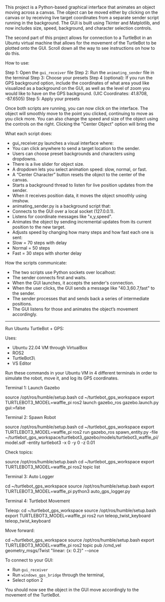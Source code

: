 This project is a Python-based graphical interface that animates an object moving across a canvas. The object can be moved either by clicking on the canvas or by receiving live target coordinates from a separate sender script running in the background. The GUI is built using Tkinter and Matplotlib, and now includes size, speed, background, and character selection controls.

The second part of this project allows for connection to a TurtleBot in an Ubuntu virtual machine that allows for the movement of the TurtleBot to be plotted onto the GUI. Scroll down all the way to see instructions on how to do this. 

How to use:

Step 1: Open the `gui_receiver` file
Step 2: Run the `animating_sender` file in the terminal
Step 3: Choose your presets
Step 4 (optional): If you run the GPS background option, include the coordinates of what area youd like visualized as a background on the GUI, as well as the level of zoom you would like to have on the GPS background. (UIC Coordinates: 41.8708, -87.6505)
Step 5: Apply your presets

Once both scripts are running, you can now click on the interface. The object will smoothly move to the point you clicked, continuing to move as you click more. You can also change the speed and size of the object using the controls on the right. Clicking the "Center Object" option will bring the 


What each script does:

- gui_receiver.py launches a visual interface where:
- You can click anywhere to send a target location to the sender.
- Users can choose preset backgrounds and characters using dropdowns.
- There is a live slider for object size.
- A dropdown lets you select animation speed: slow, normal, or fast.
- A “Center Character” button resets the object to the center of the canvas.
- Starts a background thread to listen for live position updates from the sender.
- When it receives position data, it moves the object smoothly using imshow.
- animating_sender.py is a background script that:
- Connects to the GUI over a local socket (127.0.0.1).
- Listens for coordinate messages like "x,y,speed".
- Animates the object by sending incremental updates from its current position to the new target.
- Adjusts speed by changing how many steps and how fast each one is sent:
- Slow = 70 steps with delay
- Normal = 50 steps
- Fast = 30 steps with shorter delay

How the scripts communicate:

- The two scripts use Python sockets over localhost:
- The sender connects first and waits.
- When the GUI launches, it accepts the sender's connection.
- When the user clicks, the GUI sends a message like "40.3,60.7,fast" to the sender.
- The sender processes that and sends back a series of intermediate positions.
- The GUI listens for those and animates the object’s movement accordingly.

----------------------------------------------------------------------------------------------------------------------------------
Run Ubuntu TurtleBot + GPS:

Uses:

- Ubuntu 22.04 VM through VirtualBox
- ROS2
- TurtleBot3\
- VS Editor 

Run these commands in your Ubuntu VM in 4 different terminals in order to simulate the robot, move it, and log its GPS coordinates. 

Terminal 1: Launch Gazebo

source /opt/ros/humble/setup.bash
cd ~/turtlebot_gps_workspace
export TURTLEBOT3_MODEL=waffle_pi
ros2 launch gazebo_ros gazebo.launch.py gui:=false

Terminal 2: Spawn Robot

source /opt/ros/humble/setup.bash
cd ~/turtlebot_gps_workspace
export TURTLEBOT3_MODEL=waffle_pi
ros2 run gazebo_ros spawn_entity.py -file ~/turtlebot_gps_workspace/turtlebot3_gazebo/models/turtlebot3_waffle_pi/model.sdf -entity turtlebot3 -x 0 -y 0 -z 0.01

Check topics: 

source /opt/ros/humble/setup.bash
cd ~/turtlebot_gps_workspace
export TURTLEBOT3_MODEL=waffle_pi
ros2 topic list

Terminal 3: Auto Logger

cd ~/turtlebot_gps_workspace
source /opt/ros/humble/setup.bash
export TURTLEBOT3_MODEL=waffle_pi
python3 auto_gps_logger.py


Terminal 4: Turtlebot Movement


Teleop:
cd ~/turtlebot_gps_workspace
source /opt/ros/humble/setup.bash
export TURTLEBOT3_MODEL=waffle_pi
ros2 run teleop_twist_keyboard teleop_twist_keyboard

Move forward:

cd ~/turtlebot_gps_workspace
source /opt/ros/humble/setup.bash
export TURTLEBOT3_MODEL=waffle_pi
ros2 topic pub /cmd_vel geometry_msgs/Twist "linear: {x: 0.2}" --once


To connect to your GUI:
- Run `gui_receiver` 
- Run `windows_gps_bridge` through the terminal, 
- Select option 2

You should now see the object in the GUI move accordingly to the movement of the TurtleBot. 

